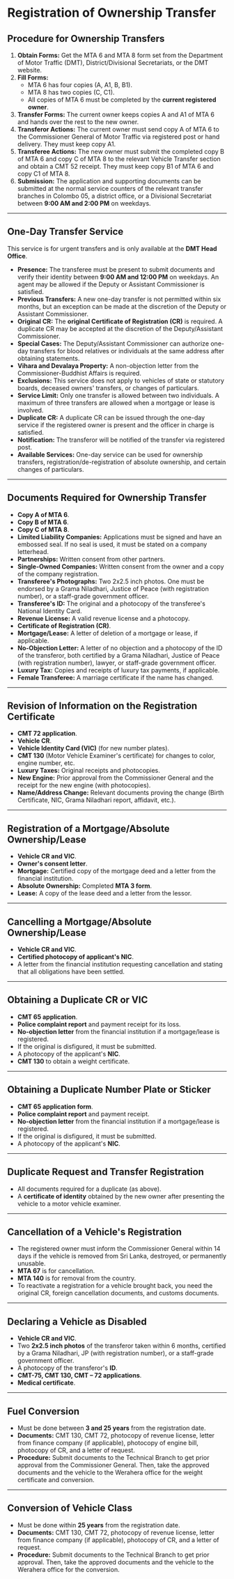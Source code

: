 # Registration of Ownership Transfer

## Procedure for Ownership Transfers

1.  **Obtain Forms:** Get the MTA 6 and MTA 8 form set from the Department of Motor Traffic (DMT), District/Divisional Secretariats, or the DMT website.
2.  **Fill Forms:**
    * MTA 6 has four copies (A, A1, B, B1).
    * MTA 8 has two copies (C, C1).
    * All copies of MTA 6 must be completed by the **current registered owner**.
3.  **Transfer Forms:** The current owner keeps copies A and A1 of MTA 6 and hands over the rest to the new owner.
4.  **Transferor Actions:** The current owner must send copy A of MTA 6 to the Commissioner General of Motor Traffic via registered post or hand delivery. They must keep copy A1.
5.  **Transferee Actions:** The new owner must submit the completed copy B of MTA 6 and copy C of MTA 8 to the relevant Vehicle Transfer section and obtain a CMT 52 receipt. They must keep copy B1 of MTA 6 and copy C1 of MTA 8.
6.  **Submission:** The application and supporting documents can be submitted at the normal service counters of the relevant transfer branches in Colombo 05, a district office, or a Divisional Secretariat between **9:00 AM and 2:00 PM** on weekdays.

---

## One-Day Transfer Service

This service is for urgent transfers and is only available at the **DMT Head Office**.

* **Presence:** The transferee must be present to submit documents and verify their identity between **9:00 AM and 12:00 PM** on weekdays. An agent may be allowed if the Deputy or Assistant Commissioner is satisfied.
* **Previous Transfers:** A new one-day transfer is not permitted within six months, but an exception can be made at the discretion of the Deputy or Assistant Commissioner.
* **Original CR:** The **original Certificate of Registration (CR)** is required. A duplicate CR may be accepted at the discretion of the Deputy/Assistant Commissioner.
* **Special Cases:** The Deputy/Assistant Commissioner can authorize one-day transfers for blood relatives or individuals at the same address after obtaining statements.
* **Vihara and Devalaya Property:** A non-objection letter from the Commissioner-Buddhist Affairs is required.
* **Exclusions:** This service does not apply to vehicles of state or statutory boards, deceased owners' transfers, or changes of particulars.
* **Service Limit:** Only one transfer is allowed between two individuals. A maximum of three transfers are allowed when a mortgage or lease is involved.
* **Duplicate CR:** A duplicate CR can be issued through the one-day service if the registered owner is present and the officer in charge is satisfied.
* **Notification:** The transferor will be notified of the transfer via registered post.
* **Available Services:** One-day service can be used for ownership transfers, registration/de-registration of absolute ownership, and certain changes of particulars.

---

## Documents Required for Ownership Transfer

* **Copy A of MTA 6**.
* **Copy B of MTA 6**.
* **Copy C of MTA 8**.
* **Limited Liability Companies:** Applications must be signed and have an embossed seal. If no seal is used, it must be stated on a company letterhead.
* **Partnerships:** Written consent from other partners.
* **Single-Owned Companies:** Written consent from the owner and a copy of the company registration.
* **Transferee's Photographs:** Two 2x2.5 inch photos. One must be endorsed by a Grama Niladhari, Justice of Peace (with registration number), or a staff-grade government officer.
* **Transferee's ID:** The original and a photocopy of the transferee's National Identity Card.
* **Revenue License:** A valid revenue license and a photocopy.
* **Certificate of Registration (CR)**.
* **Mortgage/Lease:** A letter of deletion of a mortgage or lease, if applicable.
* **No-Objection Letter:** A letter of no objection and a photocopy of the ID of the transferor, both certified by a Grama Niladhari, Justice of Peace (with registration number), lawyer, or staff-grade government officer.
* **Luxury Tax:** Copies and receipts of luxury tax payments, if applicable.
* **Female Transferee:** A marriage certificate if the name has changed.

---

## Revision of Information on the Registration Certificate

* **CMT 72 application**.
* **Vehicle CR**.
* **Vehicle Identity Card (VIC)** (for new number plates).
* **CMT 130** (Motor Vehicle Examiner's certificate) for changes to color, engine number, etc.
* **Luxury Taxes:** Original receipts and photocopies.
* **New Engine:** Prior approval from the Commissioner General and the receipt for the new engine (with photocopies).
* **Name/Address Change:** Relevant documents proving the change (Birth Certificate, NIC, Grama Niladhari report, affidavit, etc.).

---

## Registration of a Mortgage/Absolute Ownership/Lease

* **Vehicle CR and VIC**.
* **Owner's consent letter**.
* **Mortgage:** Certified copy of the mortgage deed and a letter from the financial institution.
* **Absolute Ownership:** Completed **MTA 3 form**.
* **Lease:** A copy of the lease deed and a letter from the lessor.

---

## Cancelling a Mortgage/Absolute Ownership/Lease

* **Vehicle CR and VIC**.
* **Certified photocopy of applicant's NIC**.
* A letter from the financial institution requesting cancellation and stating that all obligations have been settled.

---

## Obtaining a Duplicate CR or VIC

* **CMT 65 application**.
* **Police complaint report** and payment receipt for its loss.
* **No-objection letter** from the financial institution if a mortgage/lease is registered.
* If the original is disfigured, it must be submitted.
* A photocopy of the applicant's **NIC**.
* **CMT 130** to obtain a weight certificate.

---

## Obtaining a Duplicate Number Plate or Sticker

* **CMT 65 application form**.
* **Police complaint report** and payment receipt.
* **No-objection letter** from the financial institution if a mortgage/lease is registered.
* If the original is disfigured, it must be submitted.
* A photocopy of the applicant's **NIC**.

---

## Duplicate Request and Transfer Registration

* All documents required for a duplicate (as above).
* A **certificate of identity** obtained by the new owner after presenting the vehicle to a motor vehicle examiner.

---

## Cancellation of a Vehicle's Registration

* The registered owner must inform the Commissioner General within 14 days if the vehicle is removed from Sri Lanka, destroyed, or permanently unusable.
* **MTA 67** is for cancellation.
* **MTA 140** is for removal from the country.
* To reactivate a registration for a vehicle brought back, you need the original CR, foreign cancellation documents, and customs documents.

---

## Declaring a Vehicle as Disabled

* **Vehicle CR and VIC**.
* Two **2x2.5 inch photos** of the transferor taken within 6 months, certified by a Grama Niladhari, JP (with registration number), or a staff-grade government officer.
* A photocopy of the transferor's **ID**.
* **CMT-75, CMT 130, CMT – 72 applications**.
* **Medical certificate**.

---

## Fuel Conversion

* Must be done between **3 and 25 years** from the registration date.
* **Documents:** CMT 130, CMT 72, photocopy of revenue license, letter from finance company (if applicable), photocopy of engine bill, photocopy of CR, and a letter of request.
* **Procedure:** Submit documents to the Technical Branch to get prior approval from the Commissioner General. Then, take the approved documents and the vehicle to the Werahera office for the weight certificate and conversion.

---

## Conversion of Vehicle Class

* Must be done within **25 years** from the registration date.
* **Documents:** CMT 130, CMT 72, photocopy of revenue license, letter from finance company (if applicable), photocopy of CR, and a letter of request.
* **Procedure:** Submit documents to the Technical Branch to get prior approval. Then, take the approved documents and the vehicle to the Werahera office for the conversion.
